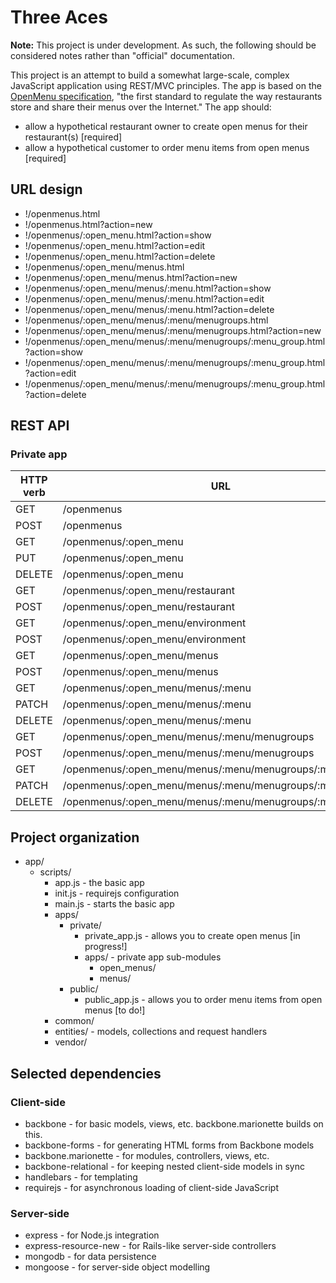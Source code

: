 # Three Aces

**Note:** This project is under development. As such, the following should be considered notes rather than "official" documentation.

This project is an attempt to build a somewhat large-scale, complex JavaScript application using REST/MVC principles. The app is based on the [OpenMenu specification](http://openmenu.org/), "the first standard to regulate the way restaurants store and share their menus over the Internet." The app should:

* allow a hypothetical restaurant owner to create open menus for their restaurant(s) [required]
* allow a hypothetical customer to order menu items from open menus [required]

## URL design

* !/openmenus.html
* !/openmenus.html?action=new
* !/openmenus/:open_menu.html?action=show
* !/openmenus/:open_menu.html?action=edit
* !/openmenus/:open_menu.html?action=delete
* !/openmenus/:open_menu/menus.html
* !/openmenus/:open_menu/menus.html?action=new
* !/openmenus/:open_menu/menus/:menu.html?action=show
* !/openmenus/:open_menu/menus/:menu.html?action=edit
* !/openmenus/:open_menu/menus/:menu.html?action=delete
* !/openmenus/:open_menu/menus/:menu/menugroups.html
* !/openmenus/:open_menu/menus/:menu/menugroups.html?action=new
* !/openmenus/:open_menu/menus/:menu/menugroups/:menu_group.html?action=show
* !/openmenus/:open_menu/menus/:menu/menugroups/:menu_group.html?action=edit
* !/openmenus/:open_menu/menus/:menu/menugroups/:menu_group.html?action=delete

## REST API

### Private app

| HTTP verb | URL
| --------- | ---
| GET       | /openmenus
| POST      | /openmenus
| GET       | /openmenus/:open_menu
| PUT       | /openmenus/:open_menu
| DELETE    | /openmenus/:open_menu
| GET       | /openmenus/:open_menu/restaurant
| POST      | /openmenus/:open_menu/restaurant
| GET       | /openmenus/:open_menu/environment
| POST      | /openmenus/:open_menu/environment
| GET       | /openmenus/:open_menu/menus
| POST      | /openmenus/:open_menu/menus
| GET       | /openmenus/:open_menu/menus/:menu
| PATCH     | /openmenus/:open_menu/menus/:menu
| DELETE    | /openmenus/:open_menu/menus/:menu
| GET       | /openmenus/:open_menu/menus/:menu/menugroups
| POST      | /openmenus/:open_menu/menus/:menu/menugroups
| GET       | /openmenus/:open_menu/menus/:menu/menugroups/:menu_group
| PATCH     | /openmenus/:open_menu/menus/:menu/menugroups/:menu_group
| DELETE    | /openmenus/:open_menu/menus/:menu/menugroups/:menu_group

## Project organization

* app/
  * scripts/
    * app.js - the basic app
    * init.js - requirejs configuration
    * main.js - starts the basic app
    * apps/
      * private/
        * private_app.js - allows you to create open menus [in progress!]
        * apps/ - private app sub-modules
          * open_menus/
          * menus/
      * public/
        * public_app.js - allows you to order menu items from open menus [to do!]
    * common/
    * entities/ - models, collections and request handlers
    * vendor/

## Selected dependencies

### Client-side

* backbone - for basic models, views, etc. backbone.marionette builds on this.
* backbone-forms - for generating HTML forms from Backbone models
* backbone.marionette - for modules, controllers, views, etc.
* backbone-relational - for keeping nested client-side models in sync
* handlebars - for templating
* requirejs - for asynchronous loading of client-side JavaScript

### Server-side

* express - for Node.js integration
* express-resource-new - for Rails-like server-side controllers
* mongodb - for data persistence
* mongoose - for server-side object modelling
